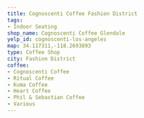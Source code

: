 ```yaml
---
title: Cognoscenti Coffee Fashion District
tags:
- Indoor Seating
shop_name: Cognoscenti Coffee Glendale
yelp_id: cognoscenti-los-angeles
map: 34.117311,-118.2693893
type: Coffee Shop
city: Fashion District
coffee:
- Cognoscenti Coffee
- Ritual Coffee
- Kuma Coffee
- Heart Coffee
- Phil & Sebastian Coffee
- Various
---
```

